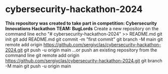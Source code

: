 # cybersecurity-hackathon-2024
**This repository was created to take part in competition: Cybersecurity Innovations Hackathon**
**TEAM: BugLords**
Create a new repository on the command line
echo "# cybersecurity-hackathon-2024" >> README.md
git init
git add README.md
git commit -m "first commit"
git branch -M main
git remote add origin https://github.com/sergiyclas/cybersecurity-hackathon-2024.git
git push -u origin main
…or push an existing repository from the command line
git remote add origin https://github.com/sergiyclas/cybersecurity-hackathon-2024.git
git branch -M main
git push -u origin main
